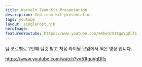 ```yaml
---
title: Korvelo Team Kit Presentation
description: 2nd team kit presentation
tags: youtube
layout: singlePost.njk
heroImage:
featuredYoutube: https://www.youtube.com/embed/51tgoVgDlfs
---
```


팀 코르벨로 2번째 팀킷 받고 처음 라이딩 모임에서 찍은 영상 입니다. 

https://www.youtube.com/watch?v=51tgoVgDlfs